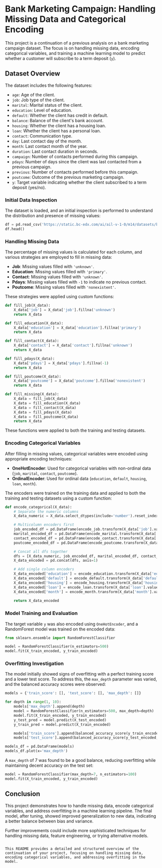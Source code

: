 
# Bank Marketing Campaign: Handling Missing Data and Categorical Encoding

This project is a continuation of a previous analysis on a bank marketing campaign dataset. The focus is on handling missing data, encoding categorical variables, and training a machine learning model to predict whether a customer will subscribe to a term deposit (`y`).

## Dataset Overview

The dataset includes the following features:

- `age`: Age of the client.
- `job`: Job type of the client.
- `marital`: Marital status of the client.
- `education`: Level of education.
- `default`: Whether the client has credit in default.
- `balance`: Balance of the client's bank account.
- `housing`: Whether the client has a housing loan.
- `loan`: Whether the client has a personal loan.
- `contact`: Communication type.
- `day`: Last contact day of the month.
- `month`: Last contact month of the year.
- `duration`: Last contact duration in seconds.
- `campaign`: Number of contacts performed during this campaign.
- `pdays`: Number of days since the client was last contacted from a previous campaign.
- `previous`: Number of contacts performed before this campaign.
- `poutcome`: Outcome of the previous marketing campaign.
- `y`: Target variable indicating whether the client subscribed to a term deposit (yes/no).

### Initial Data Inspection

The dataset is loaded, and an initial inspection is performed to understand the distribution and presence of missing values:

```python
df = pd.read_csv('https://static.bc-edx.com/ai/ail-v-1-0/m14/datasets/bank_marketing.csv')
df.head()
```

### Handling Missing Data

The percentage of missing values is calculated for each column, and various strategies are employed to fill in missing data:

- **Job**: Missing values filled with `'unknown'`.
- **Education**: Missing values filled with `'primary'`.
- **Contact**: Missing values filled with `'unknown'`.
- **Pdays**: Missing values filled with `-1` to indicate no previous contact.
- **Poutcome**: Missing values filled with `'nonexistent'`.

These strategies were applied using custom functions:

```python
def fill_job(X_data):
    X_data['job'] = X_data['job'].fillna('unknown')
    return X_data

def fill_education(X_data):
    X_data['education'] = X_data['education'].fillna('primary')
    return X_data

def fill_contact(X_data):
    X_data['contact'] = X_data['contact'].fillna('unknown')
    return X_data

def fill_pdays(X_data):
    X_data['pdays'] = X_data['pdays'].fillna(-1)
    return X_data

def fill_poutcome(X_data):
    X_data['poutcome'] = X_data['poutcome'].fillna('nonexistent')
    return X_data

def fill_missing(X_data):
    X_data = fill_job(X_data)
    X_data = fill_education(X_data)
    X_data = fill_contact(X_data)
    X_data = fill_pdays(X_data)
    X_data = fill_poutcome(X_data)
    return X_data
```

These functions were applied to both the training and testing datasets.

### Encoding Categorical Variables

After filling in missing values, categorical variables were encoded using appropriate encoding techniques:

- **OneHotEncoder**: Used for categorical variables with non-ordinal data (`job`, `marital`, `contact`, `poutcome`).
- **OrdinalEncoder**: Used for ordinal data (`education`, `default`, `housing`, `loan`, `month`).

The encoders were trained on the training data and applied to both the training and testing datasets using a custom function:

```python
def encode_categorical(X_data):
    # Separate the numeric columns
    X_data_numeric = X_data.select_dtypes(include='number').reset_index()

    # Multicolumn encoders first
    job_encoded_df = pd.DataFrame(encode_job.transform(X_data['job'].values.reshape(-1, 1)), columns=encode_job.get_feature_names_out())
    marital_encoded_df = pd.DataFrame(encode_marital.transform(X_data['marital'].values.reshape(-1, 1)), columns=encode_marital.get_feature_names_out())
    contact_encoded_df = pd.DataFrame(encode_contact.transform(X_data['contact'].values.reshape(-1, 1)), columns=encode_contact.get_feature_names_out())
    poutcome_encoded_df = pd.DataFrame(encode_poutcome.transform(X_data['poutcome'].values.reshape(-1, 1)), columns=encode_poutcome.get_feature_names_out())

    # Concat all dfs together
    dfs = [X_data_numeric, job_encoded_df, marital_encoded_df, contact_encoded_df, poutcome_encoded_df]
    X_data_encoded = pd.concat(dfs, axis=1)

    # Add single column encoders
    X_data_encoded['education'] = encode_education.transform(X_data['education'].values.reshape(-1, 1))
    X_data_encoded['default'] = encode_default.transform(X_data['default'].values.reshape(-1, 1))
    X_data_encoded['housing'] = encode_housing.transform(X_data['housing'].values.reshape(-1, 1))
    X_data_encoded['loan'] = encode_loan.transform(X_data['loan'].values.reshape(-1, 1))
    X_data_encoded['month'] = encode_month.transform(X_data['month'].values.reshape(-1, 1))
    
    return X_data_encoded
```

### Model Training and Evaluation

The target variable `y` was also encoded using `OneHotEncoder`, and a RandomForest model was trained on the encoded data:

```python
from sklearn.ensemble import RandomForestClassifier

model = RandomForestClassifier(n_estimators=500)
model.fit(X_train_encoded, y_train_encoded)
```

### Overfitting Investigation

The model initially showed signs of overfitting with a perfect training score and a lower test score. To address this, the `max_depth` parameter was varied, and the balanced accuracy scores were observed:

```python
models = {'train_score': [], 'test_score': [], 'max_depth': []}

for depth in range(1, 10):
    models['max_depth'].append(depth)
    model = RandomForestClassifier(n_estimators=500, max_depth=depth)
    model.fit(X_train_encoded, y_train_encoded)
    y_test_pred = model.predict(X_test_encoded)
    y_train_pred = model.predict(X_train_encoded)

    models['train_score'].append(balanced_accuracy_score(y_train_encoded, y_train_pred))
    models['test_score'].append(balanced_accuracy_score(y_test_encoded, y_test_pred))

models_df = pd.DataFrame(models)
models_df.plot(x='max_depth')
```

A `max_depth` of 7 was found to be a good balance, reducing overfitting while maintaining decent accuracy on the test set:

```python
model = RandomForestClassifier(max_depth=7, n_estimators=100)
model.fit(X_train_encoded, y_train_encoded)
```

## Conclusion

This project demonstrates how to handle missing data, encode categorical variables, and address overfitting in a machine learning pipeline. The final model, after tuning, showed improved generalization to new data, indicating a better balance between bias and variance.

Further improvements could include more sophisticated techniques for handling missing data, feature engineering, or trying alternative models.
``` 

This README provides a detailed and structured overview of the continuation of your project, focusing on handling missing data, encoding categorical variables, and addressing overfitting in the model.
